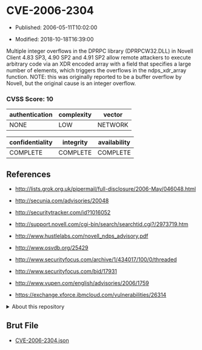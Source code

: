 # CVE-2006-2304

- Published: 2006-05-11T10:02:00

- Modified: 2018-10-18T16:39:00

Multiple integer overflows in the DPRPC library (DPRPCW32.DLL) in Novell Client 4.83 SP3, 4.90 SP2 and 4.91 SP2 allow remote attackers to execute arbitrary code via an XDR encoded array with a field that specifies a large number of elements, which triggers the overflows in the ndps_xdr_array function.  NOTE: this was originally reported to be a buffer overflow by Novell, but the original cause is an integer overflow.

### CVSS Score: **10**

| authentication | complexity | vector |
| --- | --- | --- |
| NONE | LOW | NETWORK |

| confidentiality | integrity | availability |
| --- | --- | --- |
| COMPLETE | COMPLETE | COMPLETE |

## References

* http://lists.grok.org.uk/pipermail/full-disclosure/2006-May/046048.html

* http://secunia.com/advisories/20048

* http://securitytracker.com/id?1016052

* http://support.novell.com/cgi-bin/search/searchtid.cgi?/2973719.htm

* http://www.hustlelabs.com/novell_ndps_advisory.pdf

* http://www.osvdb.org/25429

* http://www.securityfocus.com/archive/1/434017/100/0/threaded

* http://www.securityfocus.com/bid/17931

* http://www.vupen.com/english/advisories/2006/1759

* https://exchange.xforce.ibmcloud.com/vulnerabilities/26314

<details>
<summary>About this repository</summary> 

  This repository is part of the project [Live Hack CVE](https://github.com/Live-Hack-CVE). Main website can be found [www.live-hack.org](https://www.live-hack.org) 
  
  Made by [Sn0wAlice](https://github.com/Sn0wAlice) for the people that care about security and need to have a feed of the latest CVEs. Hope you enjoy it, don't forget to star the repo and follow me on [Twitter](https://twitter.com/Sn0wAlice) and [Github](https://github.com/Sn0wAlice). And that is my [personnal website](https://www.alice-snow.me/)

  - [Home Page](https://github.com/Live-Hack-CVE)
  - [Framework](https://github.com/Live-Hack-CVE/cve-framework)
  - [CVE database](https://github.com/Live-Hack-CVE/full_database)
  - [Changelog](https://github.com/Live-Hack-CVE/Changelog)
</details>

## Brut File

* [CVE-2006-2304.json](https://raw.githubusercontent.com/Live-Hack-CVE/full_database/main/cves/2006/CVE-2006-2304.json)

